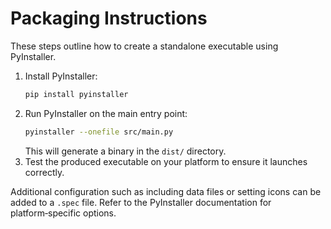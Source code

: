 # Packaging Instructions

These steps outline how to create a standalone executable using PyInstaller.

1. Install PyInstaller:
   ```bash
   pip install pyinstaller
   ```
2. Run PyInstaller on the main entry point:
   ```bash
   pyinstaller --onefile src/main.py
   ```
   This will generate a binary in the `dist/` directory.
3. Test the produced executable on your platform to ensure it launches correctly.

Additional configuration such as including data files or setting icons can be added to a `.spec` file. Refer to the PyInstaller documentation for platform‑specific options.
